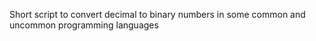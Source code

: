 Short script to convert decimal to binary numbers in some common and uncommon programming languages
